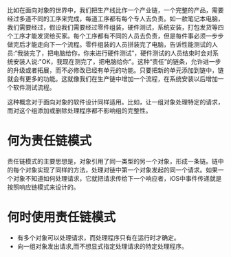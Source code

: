 
比如在面向对象的世界中，我们把生产线比作一个产业链，一个完整的产品，需要经过多道不同的工序来完成，每道工序都有每个专人去负责。如一款笔记本电脑，我们需要经过，假设我们需要经过零件组装，硬件测试，系统安装，打包发货等四个工序才能发货给买家。每个工序都有不同的人员去负责，但是每件事必须一步步做完后才能走向下一个流程。零件组装的人员拼装完了电脑，告诉性能测试的人员:“我装完了，把电脑给你，你来进行硬件测试”，硬件测试的人员结束时会对系统安装人说:"OK，我现在测完了，把电脑给你"。这种“责任”的链条，允许进一步的升级或者拓展，而不必修改已经有单元的功能。只要把新的单元添加到链中，链就会有更多的功能。这就像我们在生产链中增加一个流程，在系统安装以后增加一个软件测试流程。

这种概念对于面向对象的软件设计同样适用。比如，让一组对象处理特定的请求，而对这个组添加或删除处理程序都不影响组的完整性。

# 何为责任链模式
  责任链模式的主要思想是，对象引用了同一类型的另一个对象，形成一条链。链中的每个对象实现了同样的方法，处理对链中第一个对象发起的同一个请求。如果一个对象不知道如何处理请求，它就把请求传给下一个响应者，iOS中事件传递就是按照响应链模式来设计的。
# 何时使用责任链模式
* 有多个对象可以处理请求，而处理程序只有在运行时才确定。
* 向一组对象发出请求,而不想显式指定处理请求的特定处理程序。	
